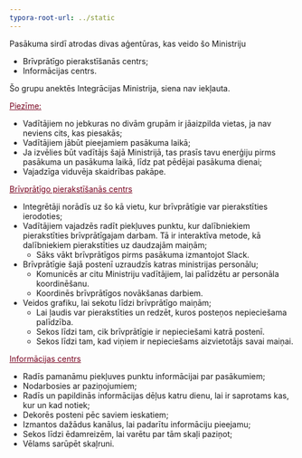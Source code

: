 ```yaml
---
typora-root-url: ../static
---
```


Pasākuma sirdī atrodas divas aģentūras, kas veido šo Ministriju

- Brīvprātīgo pierakstīšanās centrs;
- Informācijas centrs.

Šo grupu anektēs Integrācijas Ministrija, siena nav iekļauta.

<span style="color:#77011e;"><u>Piezīme:</u></span>

- Vadītājiem no jebkuras no divām grupām ir jāaizpilda vietas, ja nav neviens cits, kas piesakās;
- Vadītājiem jābūt pieejamiem pasākuma laikā;
- Ja izvēlies būt vadītājs šajā Ministrijā, tas prasīs tavu enerģiju pirms pasākuma un pasākuma laikā, līdz pat pēdējai pasākuma dienai;
- Vajadzīga viduvēja skaidrības pakāpe.



<span style="color:#77011e;"><u>Brīvprātīgo pierakstīšanās centrs</u></span>

- Integrētāji norādīs uz šo kā vietu, kur brīvprātīgie var pierakstīties ierodoties;
- Vadītājiem vajadzēs radīt piekļuves punktu, kur dalībniekiem pierakstīties brīvprātīgajam darbam. Tā ir interaktīva metode, kā dalībniekiem pierakstīties uz daudzajām maiņām;
  - Sāks vākt brīvprātīgos pirms pasākuma izmantojot Slack.
- Brīvprātīgie šajā postenī uzraudzīs katras ministrijas personālu;
  - Komunicēs ar citu Ministriju vadītājiem, lai palīdzētu ar personāla koordinēšanu.
  - Koordinēs brīvprātīgos novākšanas darbiem.
- Veidos grafiku, lai sekotu līdzi brīvprātīgo maiņām;
  - Lai ļaudis var pierakstīties un redzēt, kuros posteņos nepieciešama palīdzība.
  - Sekos līdzi tam, cik brīvprātīgie ir nepieciešami katrā postenī.
  - Sekos līdzi tam, kad viņiem ir nepieciešams aizvietotājs savai maiņai.



<span style="color:#77011e;"><u>Informācijas centrs</u></u></span>

- Radīs pamanāmu piekļuves punktu informācijai par pasākumiem;
- Nodarbosies ar paziņojumiem;
- Radīs un papildinās informācijas dēļus katru dienu, lai ir saprotams kas, kur un kad notiek;
- Dekorēs posteni pēc saviem ieskatiem;
- Izmantos dažādus kanālus, lai padarītu informāciju pieejamu;
- Sekos līdzi ēdamreizēm, lai varētu par tām skaļi paziņot;
- Vēlams sarūpēt skaļruni.
